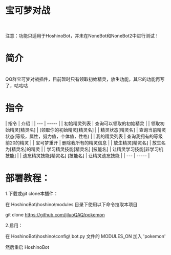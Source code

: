 <h1>宝可梦对战</h1></br>

注意：功能只适用于HoshinoBot，并未在NoneBot和NoneBot2中进行测试！</br>

<h1>简介</h1></br>
QQ群宝可梦对战插件，目前暂时只有领取初始精灵，放生功能，其它的功能再写了，咕咕咕</br>

<h1>指令</h1>
| 指令 | 介绍 |
| --- | ----- | 
| 初始精灵列表 | 查询可以领取的初始精灵 |
| 领取初始精灵[精灵名] | (领取你的初始精灵[精灵名] |
| 精灵状态[精灵名] | 查询当前精灵状态(等级，属性，努力值，个体值，性格) |
| 我的精灵列表 | 查询我拥有的等级前20的精灵 |
| 宝可梦重开 | 删除我所有的精灵信息 |
| 放生精灵[精灵名] | 放生名为[精灵名]的精灵 |
| 学习精灵技能[精灵名] [技能名] | 让精灵学习技能[非学习机技能] |
| 遗忘精灵技能[精灵名] [技能名] | 让精灵遗忘技能 |
| --- | ----- |
<h1>部署教程：</h1>
1.下载或git clone本插件：</br>

在 HoshinoBot\hoshino\modules 目录下使用以下命令拉取本项目</br>

git clone https://github.com/jiluoQAQ/pokemon</br>

2.启用：</br>

在 HoshinoBot\hoshino\config\ bot.py 文件的 MODULES_ON 加入 'pokemon'</br>

然后重启 HoshinoBot</br>

